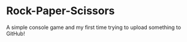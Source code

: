 # Rock-Paper-Scissors
A simple console game and my first time trying to upload something to GitHub!
